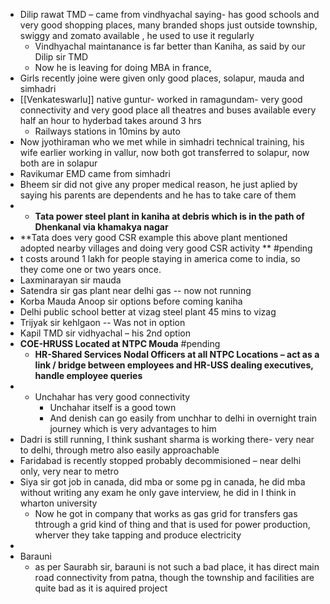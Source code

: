- Dilip rawat TMD – came from vindhyachal saying- has good schools and very good shopping places, many branded shops just outside township, swiggy and zomato available , he used to use it regularly
	- Vindhyachal maintanance is far better than Kaniha, as said by our Dilip sir TMD
	- Now he is leaving for doing MBA in france, 
- Girls recently joine were given only good places, solapur, mauda and simhadri
- [[Venkateswarlu]] native guntur- worked in ramagundam- very good connectivity and very good place all theatres and buses available every half an hour to hyderbad takes around 3 hrs
    - Railways stations in 10mins by auto
- Now jyothiraman who we met while in simhadri technical training, his wife earlier working in vallur, now both got transferred to solapur, now both are in solapur
- Ravikumar EMD came from simhadri
- Bheem sir did not give any proper medical reason, he just aplied by saying his parents are dependents and he has to take care of them
- - **Tata power steel plant in kaniha at debris which is in the path of Dhenkanal via khamakya nagar**
- **Tata does very good CSR example this above plant mentioned adopted nearby villages and doing very good CSR activity ** #pending 
- t costs around 1 lakh for people staying in america come to india, so they come one or two years once.
- Laxminarayan sir mauda
- Satendra sir gas plant near delhi gas -- now not running
- Korba Mauda Anoop sir options before coming kaniha
- Delhi public school better at vizag steel plant 45 mins to vizag
- Trijyak sir kehlgaon -- Was not in option
- Kapil TMD sir vidhyachal – his 2nd option
- **COE-HRUSS Located at NTPC Mouda** #pending 
    - **HR-Shared Services Nodal Officers at all NTPC Locations – act as a link / bridge between employees and HR-USS dealing executives, handle employee queries**
- - Unchahar has very good connectivity
    - Unchahar itself is a good town
    - And denish can go easily from unchhar to delhi in overnight train journey which is very advantages to him
- Dadri is still running, I think sushant sharma is working there- very near to delhi, through metro also easily approachable
- Faridabad is recently stopped probably decommisioned – near delhi only, very near to metro
- Siya sir got job in canada, did mba or some pg in canada, he did mba without writing any exam he only gave interview, he did in I think in wharton university
	- Now he got in company that works as gas grid for transfers gas thtrough a grid kind of thing and that is used for power production, wherver they take tapping and produce electricity
- 
- Barauni
	- as per Saurabh sir, barauni is not such a bad place, it has direct main road connectivity from patna, though the township and facilities are quite bad as it is aquired project


